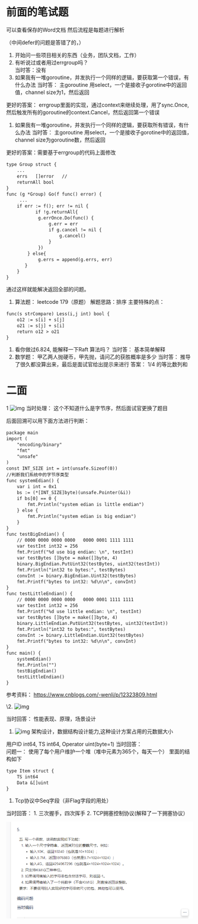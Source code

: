 # 前面的笔试题

可以查看保存的Word文档 
 然后流程是每题进行解析

（中间defer的问题是答错了的，）

1. 开始问一些项目相关的东西（业务，团队文档，工作）
2. 有听说过或者用过errgroup吗？  
    当时答：没有
3. 如果我有一堆goroutine，并发执行一个同样的逻辑，要获取第一个错误，有什么办法 
    当时答： 主goroutine 用select，一个是接收子gorotine中的返回值，channel size为1，然后返回

更好的答案： errgroup里面的实现，通过context来继续处理，用了sync.Once,然后触发所有的goroutine的context.Cancel，然后返回第一个错误

1. 如果我有一堆goroutine，并发执行一个同样的逻辑，要获取所有错误，有什么办法 
    当时答： 主goroutine 用select，一个是接收子gorotine中的返回值，channel size为goroutine数，然后返回

更好的答案：需要基于errgroup的代码上面修改

 

```
type Group struct {
    ...
    errs   []error   // 
    returnAll bool 
}
func (g *Group) Go(f func() error) {
     ...
    if err := f(); err != nil {
           if !g.returnAll{
            g.errOnce.Do(func() {
                g.err = err
                if g.cancel != nil {
                    g.cancel()
                }
            })
        } else{
            g.errs = append(g.errs, err)
       }
    }
}
```

通过这样就能解决返回全部的问题。

1. 算法题： leetcode 179（原题） 
    解题思路：排序 
    主要特殊的点：

 

```
func(s strCompare) Less(i,j int) bool {
    o12 := s[i] + s[j]
    o21 := s[j] + s[i]
    return o12 > o21 
}
```

1. 看你做过6.824, 能解释一下Raft 算法吗？ 
    当时答：  基本简单解释
2. 数学题： 甲乙两人抛硬币，甲先抛，请问乙的获胜概率是多少 
    当时答： 推导了很久都没算出来，最后是面试官给出提示来进行 
    答案： 1/4 的等比数列和

# 二面

1 
 ![img](C:\Users\XJY\Desktop\learnproject\src\readygo\interview\index_files\edee65af-a1d5-4ee5-b339-2fb558ddc7be.png) 
 当时处理： 
 这个不知道什么是字节序，然后面试官更换了题目

后面回溯可以用下面方法进行判断：

 

```
package main
import (
    "encoding/binary"
    "fmt"
    "unsafe"
)
const INT_SIZE int = int(unsafe.Sizeof(0))
//判断我们系统中的字节序类型
func systemEdian() {
    var i int = 0x1
    bs := (*[INT_SIZE]byte)(unsafe.Pointer(&i))
    if bs[0] == 0 {
        fmt.Println("system edian is little endian")
    } else {
        fmt.Println("system edian is big endian")
    }
}
func testBigEndian() {
    // 0000 0000 0000 0000   0000 0001 1111 1111
    var testInt int32 = 256
    fmt.Printf("%d use big endian: \n", testInt)
    var testBytes []byte = make([]byte, 4)
    binary.BigEndian.PutUint32(testBytes, uint32(testInt))
    fmt.Println("int32 to bytes:", testBytes)
    convInt := binary.BigEndian.Uint32(testBytes)
    fmt.Printf("bytes to int32: %d\n\n", convInt)
}
func testLittleEndian() {
    // 0000 0000 0000 0000   0000 0001 1111 1111
    var testInt int32 = 256
    fmt.Printf("%d use little endian: \n", testInt)
    var testBytes []byte = make([]byte, 4)
    binary.LittleEndian.PutUint32(testBytes, uint32(testInt))
    fmt.Println("int32 to bytes:", testBytes)
    convInt := binary.LittleEndian.Uint32(testBytes)
    fmt.Printf("bytes to int32: %d\n\n", convInt)
}
func main() {
    systemEdian()
    fmt.Println("")
    testBigEndian()
    testLittleEndian()
}
```

参考资料： 
 https://www.cnblogs.com/-wenli/p/12323809.html

\2. 
 ![img](C:\Users\XJY\Desktop\learnproject\src\readygo\interview\index_files\36bd0c2d-936c-4226-a733-fcf2e7d90293.png)

当时回答： 性能表现、原理，场景设计

1. ![img](C:\Users\XJY\Desktop\learnproject\src\readygo\interview\index_files\e2cb64cc-1ffe-4eb8-a91e-3081008189be.png) 
    架构设计，数据结构设计能力,这种设计方案占用的元数据大小

用户ID int64, TS int64,  Operator uint(byte=1) 
 当时回答：  
 问题一： 
 使用了每个用户维护一个堆（堆中元素为365个，每天一个） 
 里面的结构如下

 

```
type Item struct {
    TS int64
    Data &[]uint
}
```

1. Tcp协议中Seq字段（非Flag字段的用处）

当时回答： 1. 三次握手，四次挥手  2. TCP拥塞控制协议(解释了一下拥塞协议）

![](https://raw.githubusercontent.com/li-zeyuan/access/master/img/20210316134213.png)

 